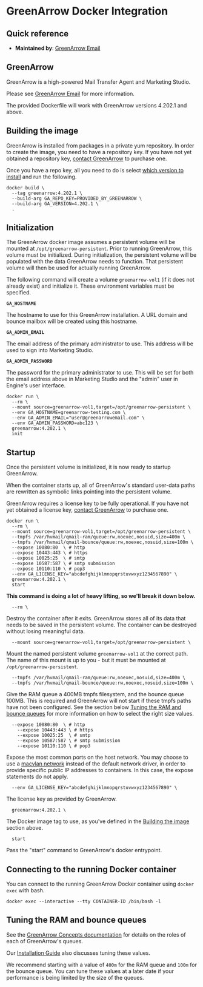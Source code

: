 # GreenArrow Docker Integration


## Quick reference

* **Maintained by**: [GreenArrow Email](https://www.greenarrowemail.com)


## GreenArrow

GreenArrow is a high-powered Mail Transfer Agent and Marketing Studio.

Please see [GreenArrow Email](https://www.greenarrowemail.com) for more information.

The provided Dockerfile will work with GreenArrow versions 4.202.1 and above.


<a id="build-image"/>

## Building the image

GreenArrow is installed from packages in a private yum repository. In order to
create the image, you need to have a repository key. If you have not yet
obtained a repository key, [contact GreenArrow](https://www.greenarrowemail.com/contact-us)
to purchase one.

Once you have a repo key, all you need to do is select
[which version to install](https://www.greenarrowemail.com/docs/greenarrow-engine/Change-Log/)
and run the following.

```
docker build \
  --tag greenarrow:4.202.1 \
  --build-arg GA_REPO_KEY=PROVIDED_BY_GREENARROW \
  --build-arg GA_VERSION=4.202.1 \
  .
```


## Initialization

The GreenArrow docker image assumes a persistent volume will be mounted at
`/opt/greenarrow-persistent`. Prior to running GreenArrow, this volume
must be initialized. During initialization, the persistent volume will
be populated with the data GreenArrow needs to function. That persistent
volume will then be used for actually running GreenArrow.

The following command will create a volume `greenarrow-vol1` (if it does not
already exist) and initialize it. These environment variables must be specified.

**`GA_HOSTNAME`**

The hostname to use for this GreenArrow installation. A URL domain and bounce mailbox will be created using this hostname.

**`GA_ADMIN_EMAIL`**

The email address of the primary administrator to use. This address will be used to sign into Marketing Studio.

**`GA_ADMIN_PASSWORD`**

The password for the primary administrator to use. This will be set for both the email address above in Marketing Studio and the "admin" user in Engine's user interface.

```
docker run \
  --rm \
  --mount source=greenarrow-vol1,target=/opt/greenarrow-persistent \
  --env GA_HOSTNAME=greenarrow-testing.com \
  --env GA_ADMIN_EMAIL="user@greenarrowemail.com" \
  --env GA_ADMIN_PASSWORD=abc123 \
  greenarrow:4.202.1 \
  init
```


## Startup

Once the persistent volume is initialized, it is now ready to startup
GreenArrow.

When the container starts up, all of GreenArrow's standard
user-data paths are rewritten as symbolic links pointing into the persistent
volume.

GreenArrow requires a license key to be fully operational.
If you have not yet
obtained a license key, [contact GreenArrow](https://www.greenarrowemail.com/contact-us)
to purchase one.

```
docker run \
  --rm \
  --mount source=greenarrow-vol1,target=/opt/greenarrow-persistent \
  --tmpfs /var/hvmail/qmail-ram/queue:rw,noexec,nosuid,size=400m \
  --tmpfs /var/hvmail/qmail-bounce/queue:rw,noexec,nosuid,size=100m \
  --expose 10080:80  \ # http
  --expose 10443:443 \ # https
  --expose 10025:25  \ # smtp
  --expose 10587:587 \ # smtp submission
  --expose 10110:110 \ # pop3
  --env GA_LICENSE_KEY="abcdefghijklmnopqrstuvwxyz1234567890" \
  greenarrow:4.202.1 \
  start
```

**This command is doing a lot of heavy lifting, so we'll break it down below.**

```
  --rm \
```

Destroy the container after it exits. GreenArrow stores all of its data that
needs to be saved in the persistent volume. The container can be destroyed
without losing meaningful data.

```
  --mount source=greenarrow-vol1,target=/opt/greenarrow-persistent \
```

Mount the named persistent volume `greenarrow-vol1` at the correct path. The
name of this mount is up to you - but it must be mounted at `/opt/greenarrow-persistent`.

```
  --tmpfs /var/hvmail/qmail-ram/queue:rw,noexec,nosuid,size=400m \
  --tmpfs /var/hvmail/qmail-bounce/queue:rw,noexec,nosuid,size=100m \
```

Give the RAM queue a 400MB tmpfs filesystem, and the bounce queue 100MB. This is
required and GreenArrow will not start if these tmpfs paths have not been configured.
See the section below [Tuning the RAM and bounce queues](#tuning-queues) for more information on
how to select the right size values.

```
  --expose 10080:80  \ # http
	--expose 10443:443 \ # https
	--expose 10025:25  \ # smtp
	--expose 10587:587 \ # smtp submission
	--expose 10110:110 \ # pop3
```

Expose the most common ports on the host network. You may choose to use
a [macvlan network](https://docs.docker.com/network/macvlan/) instead of the
default network driver, in order to provide specific public IP addresses to containers.
In this case, the expose statements do not apply.

```
  --env GA_LICENSE_KEY="abcdefghijklmnopqrstuvwxyz1234567890" \
```

The license key as provided by GreenArrow.

```
  greenarrow:4.202.1 \
```

The Docker image tag to use, as you've defined in the [Building the image](#build-image) section above.

```
  start
```

Pass the "start" command to GreenArrow's docker entrypoint.


## Connecting to the running Docker container

You can connect to the running GreenArrow Docker container using `docker exec` with bash.

```
docker exec --interactive --tty CONTAINER-ID /bin/bash -l
```


<a id="tuning-queues"/>

## Tuning the RAM and bounce queues

See the [GreenArrow Concepts documentation](https://www.greenarrowemail.com/docs/greenarrow-engine/Getting-Started/GreenArrow-Concepts/#queues)
for details on the roles of each of GreenArrow's queues.

Our [Installation Guide](https://www.greenarrowemail.com/docs/greenarrow-engine/Getting-Started/Installation-Guide#tune-greenarrow-engine)
also discusses tuning these values.

We recommend starting with a value of `400m` for the RAM queue and `100m` for
the bounce queue. You can tune these values at a later date if your performance
is being limited by the size of the queues.
